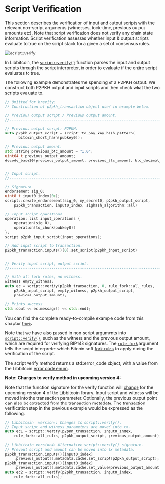 # Script Verification

This section describes the verification of input and output scripts with the relevant non-script arguments (witnesses, lock-time, previous output amounts etc). Note that script verification does not verify any chain state information. Script verification assesses whether input & output scripts evaluate to true on the script stack for a given a set of consensus rules.

![script::verify](https://ipfs.io/ipfs/QmZBWeqguWPXJQ45YYTrwUmKWEK6jRPc5phbKrJruQWczJ)

In Libbitcoin, the [`script::verify()`](https://github.com/libbitcoin/libbitcoin/blob/master/include/bitcoin/bitcoin/chain/script.hpp#L212-L218) function parses the input and output scripts through the script interpreter, in order to evaluate if the entire script evaluates to true.

The following example demonstrates the spending of a P2PKH output. We construct both P2PKH output and input scripts and then check what the two scripts evaluate to.

```c++
// Omitted for brevity:
// Construction of p2pkh_transaction object used in example below.
```
```c++
// Previous output script / Previous output amount.
//---------------------------------------------------------------------------

// Previous output script: P2PKH.
auto p2pkh_output_script = script::to_pay_key_hash_pattern(
      bitcoin_short_hash(pubkey0));

// Previous output amount.
std::string previous_btc_amount = "1.0";
uint64_t previous_output_amount;
decode_base10(previous_output_amount, previous_btc_amount, btc_decimal_places);


// Input script.
//---------------------------------------------------------------------------

// Signature.
endorsement sig_0;
uint8_t input0_index(0u);
script::create_endorsement(sig_0, my_secret0, p2pkh_output_script,
    p2pkh_transaction, input0_index, sighash_algorithm::all);

// Input script operations.
operation::list input_operations {
    operation(sig_0),
    operation(to_chunk(pubkey0))
};
script p2pkh_input_script(input_operations);

// Add input script to transaction.
p2pkh_transaction.inputs()[0].set_script(p2pkh_input_script);


// Verify input script, output script.
//---------------------------------------------------------------------------

// With all fork rules, no witness.
witness empty_witness;
auto ec = script::verify(p2pkh_transaction, 0, rule_fork::all_rules,
    p2pkh_input_script, empty_witness, p2pkh_output_script,
    previous_output_amount);

// Prints success
std::cout << ec.message() << std::endl;
```

You can find the complete ready-to-compile example code from this chapter [here](https://github.com/libbitcoin/libbitcoin/wiki/Examples:-Script-Verification).

Note that we have also passed in non-script arguments into [`script::verify()`](https://github.com/libbitcoin/libbitcoin/blob/master/include/bitcoin/bitcoin/chain/script.hpp#L212-L218), such as the witness and the previous output amount, which are required for verifying BIP143 signatures. The [`rule_fork`](https://github.com/libbitcoin/libbitcoin/blob/master/include/bitcoin/bitcoin/machine/rule_fork.hpp#L27-L101) argument tells the script interpreter which Bitcoin soft [fork rules](https://github.com/libbitcoin/libbitcoin/wiki/Fork-Rules) to apply during the verification of the script.

The script verify method returns a std::error_code object, with a value from the Libbitcoin [error code enum](https://github.com/libbitcoin/libbitcoin/blob/master/include/bitcoin/bitcoin/error.hpp#L47-L244).

**Note: Changes to verify method in upcoming version 4:**

Note that the function signature for the verify function will [change](https://github.com/libbitcoin/libbitcoin/blob/master/include/bitcoin/bitcoin/chain/script.hpp#L212-L217) for the upcoming version 4 of the Libbitcoin library. Input script and witness will be moved into the transaction parameter. Optionally, the previous output point can also be extracted from the transaction metadata. The transaction verification step in the previous example would be expressed as the following.

```c++
// Libbitcoin  version4: Changes to script::verify().
// Input script and witness parameters are moved into tx.
auto ec1 = script::verify(p2pkh_transaction, input0_index,
    rule_fork::all_rules, p2pkh_output_script, previous_output_amount);

// Libbitcoin version4: Alternative script::verify() signature.
// Prevout script and amount can be moved into tx metadata.
p2pkh_transaction.inputs()[input0_index]
    .previous_output().metadata.cache.set_script(p2pkh_output_script);
p2pkh_transaction.inputs()[input0_index]
    .previous_output().metadata.cache.set_value(previous_output_amount);
auto ec2 = script::verify(p2pkh_transaction, input0_index,
    rule_fork::all_rules);
```
